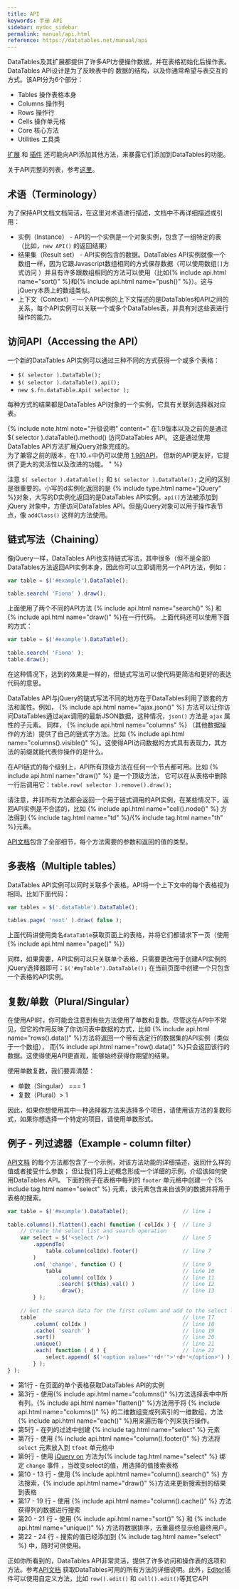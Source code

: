 ```yaml
---
title: API
keywords: 手册 API
sidebar: mydoc_sidebar
permalink: manual/api.html
reference: https://datatables.net/manual/api
---
```


DataTables及其扩展都提供了许多API方便操作数据，并在表格初始化后操作表。DataTables API设计是为了反映表中的
数据的结构，以及你通常希望与表交互的方式。该API分为6个部分：

- Tables 操作表格本身
- Columns 操作列
- Rows 操作行
- Cells 操作单元格
- Core 核心方法
- Utilities 工具类

[扩展](https://datatables.net/extensions) 和 [插件](https://datatables.net/manual/plug-ins/api) 还可能向API添加其他方法，来暴露它们添加到DataTables的功能。

关于API完整的列表，参考[这里](https://datatables.net/reference/api)。

## 术语（Terminology）

为了保持API文档文档简洁，在这里对术语进行描述，文档中不再详细描述或引用：

- 实例（Instance） - API的一个实例是一个对象实例，包含了一组特定的表（比如，`new API()` 的返回结果）
- 结果集（Result set） - API实例包含的数据。DataTables API实例就像一个数组一样，因为它跟Javascript数组相同的方式保存数据（可以使用数组`[]`方式访问 ）并且有许多跟数组相同的方法可以使用（比如{% include api.html name="sort()" %}和{% include api.html name="push()" %}）。这与jQuery本质上的数组类似。
- 上下文（Context）- 一个API实例的上下文描述的是DataTables和API之间的关系，每个API实例可以关联一个或多个DataTables表，并具有对这些表进行操作的能力。

## 访问API（Accessing the API）

一个新的DataTables API实例可以通过三种不同的方式获得一个或多个表格：

- `$( selector ).DataTable();`
- `$( selector ).dataTable().api();`
- `new $.fn.dataTable.Api( selector );`

每种方式的结果都是DataTables API对象的一个实例，它具有关联到选择器对应表。

{% include note.html note="升级说明" content="
在1.9版本以及之前的是通过 $( selector ).dataTable().method() 访问DataTables API。
这是通过使用DataTables API方法扩展jQuery对象完成的。
<br>
为了兼容之前的版本，在1.10.+中仍可以使用
<a href='https://legacy.datatables.net/api' target='_blank'>1.9的API</a>，
但新的API更友好，它提供了更大的灵活性以及改进的功能。
" %}

注意 `$( selector ).dataTable();` 和 `$( selector ).DataTable();` 之间的区别是很重要的。小写的d实例化返回的是
{% include type.html name="jQuery" %}对象，大写的D实例化返回的是DataTables API实例。`api()`方法被添加到jQuery
对象中，方便访问DataTables API。但是jQuery对象可以用于操作表节点，像 `addClass()` 这样的方法使用。


## 链式写法（Chaining）

像jQuery一样，DataTables API也支持链式写法，其中很多（但不是全部）DataTables方法返回API实例本身，因此你可以立即调用另一个API方法，例如：

```javascript
var table = $('#example').DataTable();
 
table.search( 'Fiona' ).draw();
```
上面使用了两个不同的API方法 {% include api.html name="search()" %} 和 {% include api.html name="draw()" %}在一行代码。
上面代码还可以使用下面的方式：

```javascript
var table = $('#example').DataTable();
 
table.search( 'Fiona' );
table.draw();
```
在这种情况下，达到的效果是一样的，但链式写法可以使代码更简洁和更好的表达代码的意思。

DataTables API与jQuery的链式写法不同的地方在于DataTables利用了嵌套的方法和属性。例如， {% include api.html name="ajax.json()" %}
方法可以让你访问DataTables通过ajax调用的最新JSON数据，这种情况，`json()` 方法是 `ajax` 属性的子元素。
同样， {% include api.html name="columns" %} （其他数据操作的方法）提供了自己的链式字方法。比如
{% include api.html name="columns().visible()" %}。这使得API访问数据的方式具有表现力，其方法的前缀就能代表你操作的是什么。

在API链式的每个级别上，API所有顶级方法在任何一个节点都可用。比如 {% include api.html name="draw()" %} 是一个顶级方法，
它可以在从表格中删除一行后调用它：`table.row( selector ).remove().draw();`

请注意，并非所有方法都会返回一个用于链式调用的API实例，在某些情况下，返回API实例是不合适的，比如 
{% include api.html name="cell().node()" %} 方法得到 {% include tag.html name="td" %}/{% include tag.html name="th" %}元素。

[API文档](https://datatables.net/reference/api)包含了全部细节，每个方法需要的参数和返回的值的类型。

## 多表格（Multiple tables）

DataTables API实例可以同时关联多个表格。API将一个上下文中的每个表格视为相同。比如下面代码：

```javascript
var tables = $('.dataTable').DataTable();
 
tables.page( 'next' ).draw( false );
```
上面代码讲使用类名`dataTable`获取页面上的表格，并将它们都请求下一页（使用 {% include api.html name="page()" %}）

同样，如果需要，API实例可以只关联单个表格，只需要更改用于创建API实例的jQuery选择器即可：`$('#myTable').DataTable();`
在当前页面中创建一个只包含一个表格的API实例。

## 复数/单数（Plural/Singular）

在使用API时，你可能会注意到有些方法使用了单数和复数。尽管这在API中不常见，但它的作用反映了你访问表中数据的方式，比如
{% include api.html name="rows().data()" %}方法将返回一个带有选定行的数据集的API实例（类似于一个数组），
而{% include api.html name="row().data()" %}只会返回该行的数据。这使得使用API更直观，能够始终获得你期望的结果。

使用单数复数，我们要弄清楚：

- 单数（Singular） === 1
- 复数（Plural）> 1

因此，如果你想使用其中一种选择器方法来选择多个项目，请使用该方法的复数形式，如果你想选择一个特定的项目，请使用单数形式。

## 例子 - 列过滤器（Example - column filter）

[API文档](https://datatables.net/reference/api) 的每个方法都包含了一个示例，对该方法功能的详细描述，返回什么样的值或者接受什么参数；
但让我们将上述概念形成一个详细的示例，介绍该如何使用DataTables API。
下面的例子在表格中每列的 `footer` 单元格中创建一个 {% include tag.html name="select" %} 元素，该元素包含来自该列的数据并将用于表格的搜索。

```javascript
var table = $('#example').DataTable();                 // line 1
 
table.columns().flatten().each( function ( colIdx ) {  // line 3
    // Create the select list and search operation
    var select = $('<select />')                       // line 5
        .appendTo(
            table.column(colIdx).footer()              // line 7
        )
        .on( 'change', function () {                   // line 9
            table                                      // line 10
                .column( colIdx )                      // line 11
                .search( $(this).val() )               // line 12
                .draw();                               // line 13
        } );
 
    // Get the search data for the first column and add to the select list
    table                                              // line 17
        .column( colIdx )                              // line 18
        .cache( 'search' )                             // line 19
        .sort()                                        // line 20
        .unique()                                      // line 21
        .each( function ( d ) {                        // line 22
            select.append( $('<option value="'+d+'">'+d+'</option>') ); // line 23
        } );                                                            // line 24
} );
```

- 第1行 - 在页面的单个表格获取DataTables API的实例
- 第3行 - 使用{% include api.html name="columns()" %}方法选择表中中所有列。{% include api.html name="flatten()" %}方法用于将 {% include api.html name="columns()" %} 的二维数组变成列索引的一维数组，方法{% include api.html name="each()" %}用来遍历每个列来执行操作。 
- 第5行 - 在列的过滤中创建 {% include tag.html name="select" %} 元素
- 第7行 - 使用 {% include api.html name="column().footer()" %} 方法将 `select` 元素放入到 `tfoot` 单元格中
- 第9行 - 使用 [jQuery on](https://api.jquery.com/on/) 方法为{% include tag.html name="select" %} 绑定 `change` 事件 ，当改变select的值，用选择的值搜索表格
- 第10 - 13 行 - 使用 {% include api.html name="column().search()" %} 方法搜索，{% include api.html name="draw()" %}方法来更新搜索到的结果到表格
- 第17 - 19 行 - 使用 {% include api.html name="column().cache()" %} 方法获得列的数据进行搜索
- 第20 - 21 行 - 使用 {% include api.html name="sort()" %} 和 {% include api.html name="unique()" %} 方法将数据排序，去重最终显示给最终用户。
- 第22 - 24 行 - 搜索的值已经添加到 {% include tag.html name="select" %} 中，随时可供使用。

正如你所看到的，DataTables API非常灵活，提供了许多访问和操作表的选项和方法。参考[API文档](https://datatables.net/reference/api)
获取DataTables可用的所有方法的详细说明。此外，[Editor](https://editor.datatables.net/)插件可以使用自定义方法，比如 `row().edit()` 和 `cell().edit()`等其它API